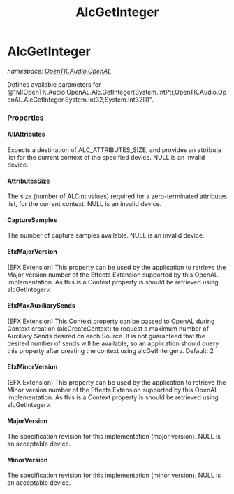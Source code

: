 ﻿---
title: AlcGetInteger
---

# AlcGetInteger
_namespace: [OpenTK.Audio.OpenAL](N-OpenTK.Audio.OpenAL.html)_

Defines available parameters for @"M:OpenTK.Audio.OpenAL.Alc.GetInteger(System.IntPtr,OpenTK.Audio.OpenAL.AlcGetInteger,System.Int32,System.Int32[])".



### Properties

#### AllAttributes
Expects a destination of ALC_ATTRIBUTES_SIZE, and provides an attribute list for the current context of the specified device. NULL is an invalid device.
#### AttributesSize
The size (number of ALCint values) required for a zero-terminated attributes list, for the current context. NULL is an invalid device.
#### CaptureSamples
The number of capture samples available. NULL is an invalid device.
#### EfxMajorVersion
(EFX Extension) This property can be used by the application to retrieve the Major version number of the Effects Extension supported by this OpenAL implementation. As this is a Context property is should be retrieved using alcGetIntegerv.
#### EfxMaxAuxiliarySends
(EFX Extension) This Context property can be passed to OpenAL during Context creation (alcCreateContext) to request a maximum number of Auxiliary Sends desired on each Source. It is not guaranteed that the desired number of sends will be available, so an application should query this property after creating the context using alcGetIntergerv. Default: 2
#### EfxMinorVersion
(EFX Extension) This property can be used by the application to retrieve the Minor version number of the Effects Extension supported by this OpenAL implementation. As this is a Context property is should be retrieved using alcGetIntegerv.
#### MajorVersion
The specification revision for this implementation (major version). NULL is an acceptable device.
#### MinorVersion
The specification revision for this implementation (minor version). NULL is an acceptable device.

